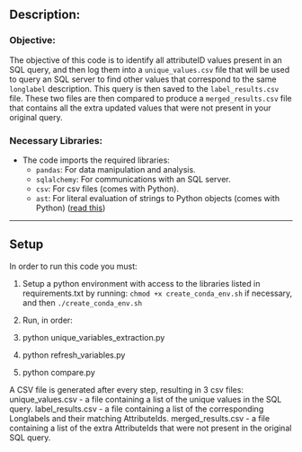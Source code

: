 ## Description: 
### Objective:
The objective of this code is to identify all attributeID values present in an SQL query, and then log them into a `unique_values.csv` file that will be used to query an SQL server to find other values that correspond to the same `longlabel` description. This query is then saved to the `label_results.csv` file. These two files are then compared to produce a `merged_results.csv` file that contains all the extra updated values that were not present in your original query.

### Necessary Libraries:
   - The code imports the required libraries:
     - `pandas`: For data manipulation and analysis.
     - `sqlalchemy`: For communications with an SQL server.
     - `csv`: For csv files (comes with Python).
     - `ast`: For literal evaluation of strings to Python objects (comes with Python) ([read this](https://stackoverflow.com/questions/15197673/using-pythons-eval-vs-ast-literal-eval))
       
---

## Setup
In order to run this code you must:

1. Setup a python environment with access to the libraries listed in requirements.txt by running:
   `chmod +x create_conda_env.sh` if necessary, and then
   `./create_conda_env.sh`
   
2. Run, in order:
  1. python unique_variables_extraction.py
  2. python refresh_variables.py
  3. python compare.py

A CSV file is generated after every step, resulting in 3 csv files:
unique_values.csv - a file containing a list of the unique values in the SQL query.
label_results.csv - a file containing a list of the corresponding Longlabels and their matching AttributeIds.
merged_results.csv - a file containing a list of the extra AttributeIds that were not present in the original SQL query.
